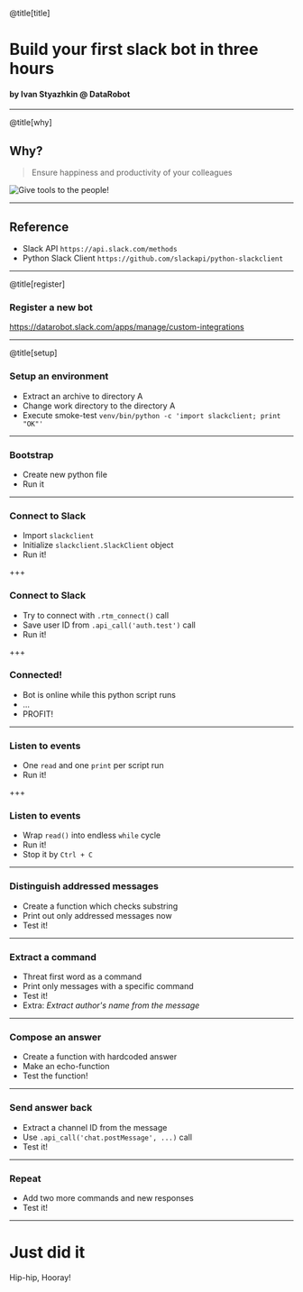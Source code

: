 @title[title]
# Build your first slack bot in three hours

#### by Ivan Styazhkin @ DataRobot

---
@title[why]
## Why?
> Ensure happiness and productivity of your colleagues

![Give tools to the people!](https://github.com/inesusvet/pyclub/raw/master/assets/tools-to-the-people.png)

---
## Reference

- Slack API `https://api.slack.com/methods`
- Python Slack Client `https://github.com/slackapi/python-slackclient`

---
@title[register]
### Register a new bot

https://datarobot.slack.com/apps/manage/custom-integrations

---
@title[setup]
### Setup an environment

- Extract an archive to directory A
- Change work directory to the directory A
- Execute smoke-test `venv/bin/python -c 'import slackclient; print "OK"'`

---
### Bootstrap

- Create new python file
- Run it

---
### Connect to Slack

- Import `slackclient`
- Initialize `slackclient.SlackClient` object
- Run it!

+++
### Connect to Slack

- Try to connect with `.rtm_connect()` call
- Save user ID from `.api_call('auth.test')` call
- Run it!

+++
### Connected!

- Bot is online while this python script runs
- ...
- PROFIT!

---
### Listen to events

- One `read` and one `print` per script run
- Run it!

+++
### Listen to events

- Wrap `read()` into endless `while` cycle
- Run it!
- Stop it by `Ctrl + C`

---
### Distinguish addressed messages

- Create a function which checks substring
- Print out only addressed messages now
- Test it!

---
### Extract a command

- Threat first word as a command
- Print only messages with a specific command
- Test it!
- Extra: _Extract author's name from the message_

---
### Compose an answer

- Create a function with hardcoded answer
- Make an echo-function
- Test the function!

---
### Send answer back

- Extract a channel ID from the message
- Use `.api_call('chat.postMessage', ...)` call
- Test it!

---
### Repeat

- Add two more commands and new responses
- Test it!

---
# Just did it

Hip-hip, Hooray!
